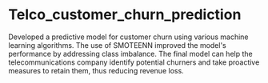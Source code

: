 # Telco_customer_churn_prediction
Developed a predictive model for customer churn using various machine learning algorithms. The use of SMOTEENN improved the model's performance by addressing class imbalance. The final model can help the telecommunications company identify potential churners and take proactive measures to retain them, thus reducing revenue loss.
